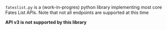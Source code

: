 ``fateslist.py`` is a (work-in-progres) python library implementing most core Fates List APIs. Note that not all endpoints are supported at this time

**API v3 is not supported by this library**